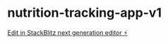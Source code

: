 # nutrition-tracking-app-v1

[Edit in StackBlitz next generation editor ⚡️](https://stackblitz.com/~/github.com/jorotodorovv/nutrition-tracking-app-v1)